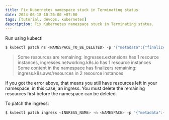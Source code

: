 ```yaml
---
title: Fix Kubernetes namespace stuck in Terminating status
date: 2024-06-18 10:26:00 +07:00
tags: [tutorial, devops, kubernetes]
description: Fix Kubernetes namespace stuck in Terminating status.
---
```


Run using kubectl
```bash
$ kubectl patch ns <NAMESPACE_TO_BE_DELETED> -p '{"metadata":{"finalizers":null}}'
```

> Some resources are remaining: ingresses.extensions has 1 resource instances, ingresses.networking.k8s.io has 1 resource instances
> Some content in the namespace has finalizers remaining: ingress.k8s.aws/resources in 2 resource instances

If you got the error above, that means you still have resources left in your namespace, in this case, an ingress. You must delete the remaining resources first before the namespace can be deleted.

To patch the ingress:

```bash
$ kubectl patch ingress <INGRESS_NAME> -n <NAMESPACE> -p '{"metadata":{"finalizers":[]}}' --type=merge
```